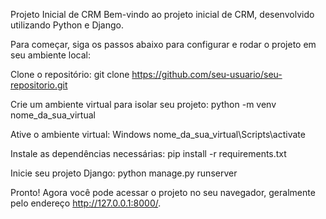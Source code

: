 Projeto Inicial de CRM
Bem-vindo ao projeto inicial de CRM, desenvolvido utilizando Python e Django.

Para começar, siga os passos abaixo para configurar e rodar o projeto em seu ambiente local:

Clone o repositório:
git clone https://github.com/seu-usuario/seu-repositorio.git

Crie um ambiente virtual para isolar seu projeto:
python -m venv nome_da_sua_virtual

Ative o ambiente virtual: Windows
nome_da_sua_virtual\Scripts\activate

Instale as dependências necessárias:
pip install -r requirements.txt

Inicie seu projeto Django:
python manage.py runserver

Pronto! Agora você pode acessar o projeto no seu navegador, geralmente pelo endereço http://127.0.0.1:8000/.
